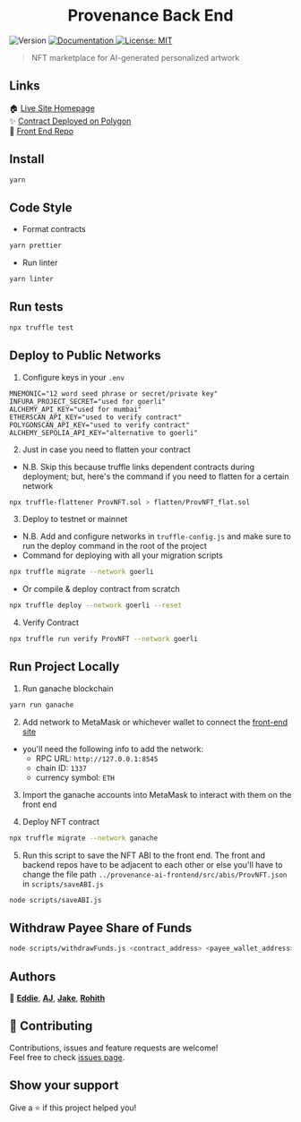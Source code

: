 <h1 align="center">Provenance Back End</h1>
<p>
  <img alt="Version" src="https://img.shields.io/badge/version-1.0.0-blue.svg?cacheSeconds=2592000" />
  <a href="https://github.com/Provenance-Market/Provenace-AI-Backend" target="_blank">
    <img alt="Documentation" src="https://img.shields.io/badge/documentation-yes-brightgreen.svg" />
  </a>
  <a href="#" target="_blank">
    <img alt="License: MIT" src="https://img.shields.io/badge/License-MIT-yellow.svg" />
  </a>
</p>

> NFT marketplace for AI-generated personalized artwork

## Links

🏠 [Live Site Homepage](https://app.prov.ai) \
✨ [Contract Deployed on Polygon](https://mumbai.polygonscan.com/address/0xe6e275228f51b0bef9b79747f44b329970fef483) \
📄 [Front End Repo](https://github.com/Provenance-Market/Provenace-AI-Frontend)

## Install

```sh
yarn
```

## Code Style

- Format contracts

```sh
yarn prettier
```

- Run linter

```sh
yarn linter
```

## Run tests

```sh
npx truffle test
```

## Deploy to Public Networks

1. Configure keys in your `.env`

```.env
MNEMONIC="12 word seed phrase or secret/private key"
INFURA_PROJECT_SECRET="used for goerli"
ALCHEMY_API_KEY="used for mumbai"
ETHERSCAN_API_KEY="used to verify contract"
POLYGONSCAN_API_KEY="used to verify contract"
ALCHEMY_SEPOLIA_API_KEY="alternative to goerli"
```

2. Just in case you need to flatten your contract

- N.B. Skip this because truffle links dependent contracts during deployment; but, here's the command if you need to flatten for a certain network

```sh
npx truffle-flattener ProvNFT.sol > flatten/ProvNFT_flat.sol
```

3. Deploy to testnet or mainnet

- N.B. Add and configure networks in `truffle-config.js` and make sure to run the deploy command in the root of the project
- Command for deploying with all your migration scripts

```sh
npx truffle migrate --network goerli
```

- Or compile & deploy contract from scratch

```sh
npx truffle deploy --network goerli --reset
```

4. Verify Contract

```sh
npx truffle run verify ProvNFT --network goerli
```

## Run Project Locally

1. Run ganache blockchain

```sh
yarn run ganache
```

2. Add network to MetaMask or whichever wallet to connect the [front-end site](https://github.com/Provenance-Market/Provenace-AI-Frontend)

- you'll need the following info to add the network:
  - RPC URL: `http://127.0.0.1:8545`
  - chain ID: `1337`
  - currency symbol: `ETH`

3. Import the ganache accounts into MetaMask to interact with them on the front end

4. Deploy NFT contract

```sh
npx truffle migrate --network ganache
```

5. Run this script to save the NFT ABI to the front end. The front and backend
   repos have to be adjacent to each other or else you'll have to change the
   file path `../provenance-ai-frontend/src/abis/ProvNFT.json` in `scripts/saveABI.js`

```sh
node scripts/saveABI.js
```

## Withdraw Payee Share of Funds

```sh
node scripts/withdrawFunds.js <contract_address> <payee_wallet_address>
```

## Authors

👤 [**Eddie**](https://github.com/Ed-Marcavage), [**AJ**](https://github.com/aaronjan98), [**Jake**](https://github.com/masonjake), [**Rohith**](https://github.com/Rohith09)

## 🤝 Contributing

Contributions, issues and feature requests are welcome! \
Feel free to check [issues page](https://github.com/Provenance-Market/Provenace-AI-Backend/issues).

## Show your support

Give a ⭐️ if this project helped you!
